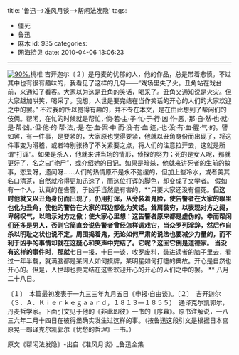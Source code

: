 title: '鲁迅-->准风月谈-->帮闲法发隐'
tags:
  - 僵死
  - 鲁迅
  - 麻木
id: 935
categories:
  - 网海拾贝
date: 2010-04-06 13:06:23
---

[![](http://a.kainy.cn/201004/xin_34110402073226509031.JPG "90%.")](http://a.kainy.cn/201004/xin_34110402073226509031.JPG)桃椎
吉开迦尔〔２〕是丹麦的忧郁的人，他的作品，总是带着悲愤。不过其中也有很有趣味的，我看见了这样的几句——“戏场里失了火。丑角站在戏台前，来通知了看客。大家以为这是丑角的笑话，喝采了。丑角又通知说是火灾。但大家越加哄笑，喝采了。我想，人世是要完结在当作笑话的开心的人们的大家欢迎之中的罢。”
不过我的所以觉得有趣的，并不专在本文，是在由此想到了帮闲们的伎俩。帮闲，在忙的时候就是帮忙，·倘·若·主·子·忙·于·行·凶·作·恶，·那·自·然·也·就·是·帮·凶。·但·他·的·帮·法，·是·在·血·案·中·而·没·有·血·迹，·也·没·有·血·腥·气·的。譬如罢，有一件事，是要紧的，大家原也觉得要紧，他就以丑角身份而出现了，将这件事变为滑稽，或者特别张扬了不关紧要之点，将人们的注意拉开去，这就是所谓“打诨”。如果是杀人，他就来讲当场的情形，侦探的努力；死的是女人呢，那就更好了，名之曰“艳尸”，或介绍她的日记。如果是暗杀，他就来讲死者的生前的故事，恋爱呀，遗闻呀……人们的热情原不是永不弛缓的，但加上些冷水，或者美其名曰清茶，自然就冷得更加迅速了，而这位打诨的脚色，却变成了文学者。 <!--more-->
假如有一个人，认真的在告警，于凶手当然是有害的，**只要大家还没有僵死。**但这时他就又以丑角身份而出现了，仍用打诨，从旁装着鬼脸，使告警者在大家的眼里也化为丑角，使他的警告在大家的耳边都化为笑话。耸肩装穷，以表现对方之阔，卑躬叹气，以暗示对方之傲；使大家心里想：这告警者原来都是虚伪的。幸而帮闲们还多是男人，否则它简直会说告警者曾经怎样调戏它，当众罗列淫辞，然后作自杀以明耻之状也说不定。周围捣着鬼，无论如何严肃的说法也要减少力量的，而不利于凶手的事情却就在这疑心和笑声中完结了。它呢？这回它倒是道德家。
当没有这样的事件时，那就**七日一报，十日一谈，收罗废料，装进读者的脑子里去，看过一年半载，就满脑都是某阔人如何摸牌，某明星如何打嚏的典故。开心是自然也开心的。但是，人世却也要完结在这些欢迎开心的开心的人们之中的罢。 **
八月二十八日。

〔１〕　本篇最初发表于一九三三年九月五日《申报·自由谈》。〔２〕　吉开迦尔（Ｓ．Ａ．Ｋｉｅｒｋｅｇａａｒｄ，１８１３—１８５５）　通译克尔凯郭尔，丹麦哲学家。下面引文见于他的《非此即彼》一书的《序幕》。原书注解说，一八三六年二月十四日在彼得堡确实发生过这样的事。（按鲁迅这段引文是根据日本宫原晃一郎译克尔凯郭尔《忧愁的哲理》一书。）

原文《帮闲法发隐》-出自《准风月谈》_鲁迅全集